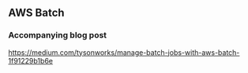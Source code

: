 ## AWS Batch

### Accompanying blog post
https://medium.com/tysonworks/manage-batch-jobs-with-aws-batch-1f91229b1b6e